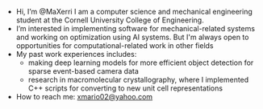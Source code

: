 - Hi, I’m @MaXerri I am a computer science and mechanical engineering student at the Cornell University College of Engineering. 
- I’m interested in implementing software for mechanical-related systems and working on optimization using AI systems.  But I'm always open to opportunities for computational-related work in other fields 
- My past work experiences includes:
   - making deep learning models for more efficient object detection for sparse event-based camera data
   - research in macromolecular crystallography, where I implemented C++ scripts for converting to new unit cell representations
- How to reach me: xmario02@yahoo.com

<!---
MaXerri/MaXerri is a ✨ special ✨ repository because its `README.md` (this file) appears on your GitHub profile.
You can click the Preview link to take a look at your changes.
--->
